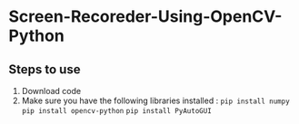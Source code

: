# Screen-Recoreder-Using-OpenCV-Python

## Steps to use
1) Download code
2) Make sure you have the following libraries installed :
      ``pip install numpy``
      ``pip install opencv-python``
      ``pip install PyAutoGUI``
